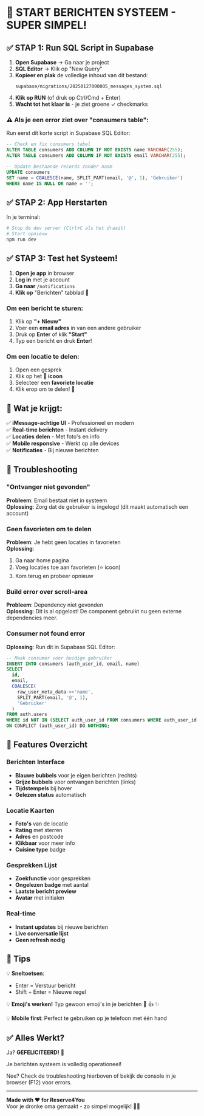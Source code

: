 # 🚀 START BERICHTEN SYSTEEM - SUPER SIMPEL!

## ✅ STAP 1: Run SQL Script in Supabase

1. **Open Supabase** → Ga naar je project
2. **SQL Editor** → Klik op "New Query"
3. **Kopieer en plak** de volledige inhoud van dit bestand:
   ```
   supabase/migrations/20250127000005_messages_system.sql
   ```
4. **Klik op RUN** (of druk op Ctrl/Cmd + Enter)
5. **Wacht tot het klaar is** - je ziet groene ✓ checkmarks

### ⚠️ Als je een error ziet over "consumers table":
Run eerst dit korte script in Supabase SQL Editor:

```sql
-- Check en fix consumers tabel
ALTER TABLE consumers ADD COLUMN IF NOT EXISTS name VARCHAR(255);
ALTER TABLE consumers ADD COLUMN IF NOT EXISTS email VARCHAR(255);

-- Update bestaande records zonder naam
UPDATE consumers 
SET name = COALESCE(name, SPLIT_PART(email, '@', 1), 'Gebruiker')
WHERE name IS NULL OR name = '';
```

## ✅ STAP 2: App Herstarten

In je terminal:

```bash
# Stop de dev server (Ctrl+C als het draait)
# Start opnieuw
npm run dev
```

## ✅ STAP 3: Test het Systeem!

1. **Open je app** in browser
2. **Log in** met je account
3. **Ga naar** `/notifications`
4. **Klik op** "Berichten" tabblad 🎉

### Om een bericht te sturen:

1. Klik op **"+ Nieuw"**
2. Voer een **email adres** in van een andere gebruiker
3. Druk op **Enter** of klik **"Start"**
4. Typ een bericht en druk **Enter**!

### Om een locatie te delen:

1. Open een gesprek
2. Klik op het **📍 icoon**
3. Selecteer een **favoriete locatie**
4. Klik erop om te delen! 🎊

## 🎨 Wat je krijgt:

✅ **iMessage-achtige UI** - Professioneel en modern  
✅ **Real-time berichten** - Instant delivery  
✅ **Locaties delen** - Met foto's en info  
✅ **Mobile responsive** - Werkt op alle devices  
✅ **Notificaties** - Bij nieuwe berichten  

## 🐛 Troubleshooting

### "Ontvanger niet gevonden"
**Probleem**: Email bestaat niet in systeem  
**Oplossing**: Zorg dat de gebruiker is ingelogd (dit maakt automatisch een account)

### Geen favorieten om te delen
**Probleem**: Je hebt geen locaties in favorieten  
**Oplossing**: 
1. Ga naar home pagina
2. Voeg locaties toe aan favorieten (⭐ icoon)
3. Kom terug en probeer opnieuw

### Build error over scroll-area
**Probleem**: Dependency niet gevonden  
**Oplossing**: Dit is al opgelost! De component gebruikt nu geen externe dependencies meer.

### Consumer not found error
**Oplossing**: Run dit in Supabase SQL Editor:

```sql
-- Maak consumer voor huidige gebruiker
INSERT INTO consumers (auth_user_id, email, name)
SELECT 
  id,
  email,
  COALESCE(
    raw_user_meta_data->>'name',
    SPLIT_PART(email, '@', 1),
    'Gebruiker'
  )
FROM auth.users
WHERE id NOT IN (SELECT auth_user_id FROM consumers WHERE auth_user_id IS NOT NULL)
ON CONFLICT (auth_user_id) DO NOTHING;
```

## 📱 Features Overzicht

### Berichten Interface
- **Blauwe bubbels** voor je eigen berichten (rechts)
- **Grijze bubbels** voor ontvangen berichten (links)
- **Tijdstempels** bij hover
- **Gelezen status** automatisch

### Locatie Kaarten
- **Foto's** van de locatie
- **Rating** met sterren
- **Adres** en postcode
- **Klikbaar** voor meer info
- **Cuisine type** badge

### Gesprekken Lijst
- **Zoekfunctie** voor gesprekken
- **Ongelezen badge** met aantal
- **Laatste bericht preview**
- **Avatar** met initialen

### Real-time
- **Instant updates** bij nieuwe berichten
- **Live conversatie lijst**
- **Geen refresh nodig**

## 🎯 Tips

💡 **Sneltoetsen**:
- Enter = Verstuur bericht
- Shift + Enter = Nieuwe regel

💡 **Emoji's werken!** 
Typ gewoon emoji's in je berichten 🎉 👍 ✨

💡 **Mobile first**:
Perfect te gebruiken op je telefoon met één hand

## ✅ Alles Werkt?

Ja? **GEFELICITEERD!** 🎊 

Je berichten systeem is volledig operationeel!

Nee? Check de troubleshooting hierboven of bekijk de console in je browser (F12) voor errors.

---

**Made with ❤️ for Reserve4You**  
Voor je dronke oma gemaakt - zo simpel mogelijk! 👵✨

